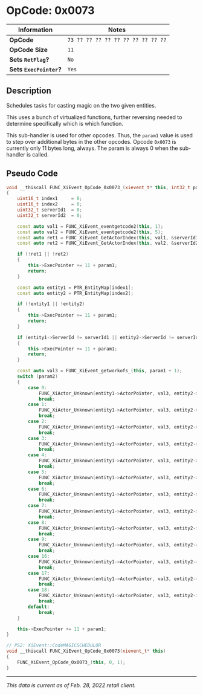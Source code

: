# OpCode: 0x0073

| Information               | Notes |
|---                        |---    |
| **OpCode**                | `73 ?? ?? ?? ?? ?? ?? ?? ?? ?? ??` |
| **OpCode Size**           | `11`  |
| **Sets `RetFlag`?**       | `No`  |
| **Sets `ExecPointer`?**   | `Yes` |

## Description

Schedules tasks for casting magic on the two given entities.

This uses a bunch of virtualized functions, further reversing needed to determine specifically which is which function.

This sub-handler is used for other opcodes. Thus, the `param1` value is used to step over additional bytes in the other opcodes. Opcode `0x0073` is currently only 11 bytes long, always. The param is always 0 when the sub-handler is called.

## Pseudo Code

```cpp
void __thiscall FUNC_XiEvent_OpCode_0x0073_(xievent_t* this, int32_t param1, int32_t param2)
{
    uint16_t index1     = 0;
    uint16_t index2     = 0;
    uint32_t serverId1  = 0;
    uint32_t serverId2  = 0;

    const auto val1 = FUNC_XiEvent_eventgetcode2(this, 1);
    const auto val2 = FUNC_XiEvent_eventgetcode2(this, 5);
    const auto ret1 = FUNC_XiEvent_GetActorIndex(this, val1, &serverId1, &index1);
    const auto ret2 = FUNC_XiEvent_GetActorIndex(this, val2, &serverId2, &index2);

    if (!ret1 || !ret2)
    {
        this->ExecPointer += 11 + param1;
        return;
    }

    const auto entity1 = PTR_EntityMap[index1];
    const auto entity2 = PTR_EntityMap[index2];

    if (!entity1 || !entity2)
    {
        this->ExecPointer += 11 + param1;
        return;
    }

    if (entity1->ServerId != serverId1 || entity2->ServerId != serverId2 || (entity1->Render.Flags0 & 0x200) == 0 || (entity2->Render.Flags0 & 0x200) == 0)
    {
        this->ExecPointer += 11 + param1;
        return;
    }

    const auto val3 = FUNC_XiEvent_getworkofs_(this, param1 + 1);
    switch (param2)
    {
        case 0:
            FUNC_XiActor_Unknown(entity1->ActorPointer, val3, entity2->ActorPointer, 0x6E69616D);
            break;
        case 1:
            FUNC_XiActor_Unknown(entity1->ActorPointer, val3, entity2->ActorPointer, 0x6E69616D, 0, 0);
            break;
        case 2:
            FUNC_XiActor_Unknown(entity1->ActorPointer, val3, entity2->ActorPointer, 0x6E69616D);
            break;
        case 3:
            FUNC_XiActor_Unknown(entity1->ActorPointer, val3, entity2->ActorPointer, 0x6E69616D);
            break;
        case 4:
            FUNC_XiActor_Unknown(entity1->ActorPointer, val3, entity2->ActorPointer, 0x6E69616D);
            break;
        case 5:
            FUNC_XiActor_Unknown(entity1->ActorPointer, val3, entity2->ActorPointer, 0x6E69616D);
            break;
        case 6:
            FUNC_XiActor_Unknown(entity1->ActorPointer, val3, entity2->ActorPointer, 0x6E69616D);
            break;
        case 7:
            FUNC_XiActor_Unknown(entity1->ActorPointer, val3, entity2->ActorPointer, 0x6E69616D);
            break;
        case 8:
            FUNC_XiActor_Unknown(entity1->ActorPointer, val3, entity2->ActorPointer, 0x6E69616D);
            break;
        case 9:
            FUNC_XiActor_Unknown(entity1->ActorPointer, val3, entity2->ActorPointer, 0x6E69616D);
            break;
        case 16:
            FUNC_XiActor_Unknown(entity1->ActorPointer, val3, entity2->ActorPointer, 0x6E69616D);
            break;
        case 17:
            FUNC_XiActor_Unknown(entity1->ActorPointer, val3, entity2->ActorPointer, 0x6E69616D);
            break;
        case 18:
            FUNC_XiActor_Unknown(entity1->ActorPointer, val3, entity2->ActorPointer, 0x6E69616D);
            break;
        default:
            break;
    }

    this->ExecPointer += 11 + param1;
}

// PS2: XiEvent::CodeMAGICSCHEDULOR
void __thiscall FUNC_XiEvent_OpCode_0x0073(xievent_t* this)
{
    FUNC_XiEvent_OpCode_0x0073_(this, 0, 1);
}
```

---

_This data is current as of Feb. 28, 2022 retail client._